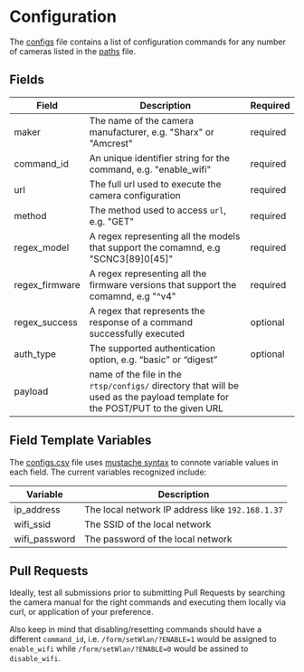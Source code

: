 # Configuration

The [configs](../master/configs/configs.csv) file contains a list of configuration commands for any number of cameras listed in the [paths](../master/cameras/paths.csv) file.


## Fields

| Field | Description | Required |
| ----- | ----------- | -------- |
| maker	| The name of the camera manufacturer, e.g. "Sharx" or "Amcrest" | required |
| command_id	| An unique identifier string for the command, e.g. "enable_wifi" | required |
| url	| The full url used to execute the camera configuration | required |
| method | The method used to access `url`, e.g. "GET" | required |
| regex_model	| A regex representing all the models that support the comamnd, e.g "SCNC3[89]0[45]" | required |
| regex_firmware	| A regex representing all the firmware versions that support the comamnd, e.g "^v4" | required |
| regex_success	| A regex that represents the response of a command successfully executed | optional |
| auth_type	| The supported authentication option, e.g. “basic” or “digest” | optional |
| payload   | name of the file in the `rtsp/configs/` directory that will be used as the payload template for the POST/PUT to the given URL |

## Field Template Variables
The [configs.csv](../master/cameras/paths.csv) file uses [mustache syntax](https://mustache.github.io/mustache.5.html) to connote variable values in each field. The current variables recognized include:

| Variable | Description |
| -------- | ----------- |
| ip_address | The local network IP address like `192.168.1.37` |
| wifi_ssid | The SSID of the local network |
| wifi_password | The password of the local network |

## Pull Requests

Ideally, test all submissions prior to submitting Pull Requests by searching the camera manual for the right commands and executing them locally via curl, or application of your preference.

Also keep in mind that disabling/resetting commands should have a different `command_id`,
i.e. `/form/setWlan/?ENABLE=1` would be assigned to `enable_wifi` while `/form/setWlan/?ENABLE=0` would be assined to `disable_wifi`.
